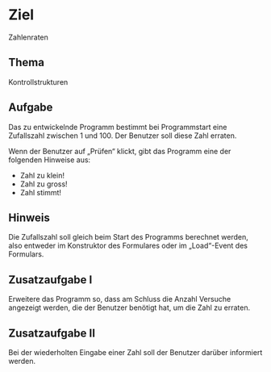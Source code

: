 # Ziel
Zahlenraten
## Thema
Kontrollstrukturen
## Aufgabe
Das zu entwickelnde Programm bestimmt bei Programmstart eine Zufallszahl zwischen 1 und 100. Der Benutzer soll diese Zahl erraten. 

Wenn der Benutzer auf „Prüfen“ klickt, gibt das  Programm eine der folgenden Hinweise aus: 
-	Zahl zu klein!
-	Zahl zu gross!
-	Zahl stimmt! 

## Hinweis
Die Zufallszahl soll gleich beim Start des Programms berechnet werden, also entweder im Konstruktor des Formulares oder im „Load“-Event des Formulars.

## Zusatzaufgabe I
Erweitere das Programm so, dass am Schluss die Anzahl Versuche angezeigt werden, die der Benutzer benötigt hat, um die Zahl zu erraten. 

## Zusatzaufgabe II
Bei der wiederholten Eingabe einer Zahl soll der Benutzer darüber informiert werden.